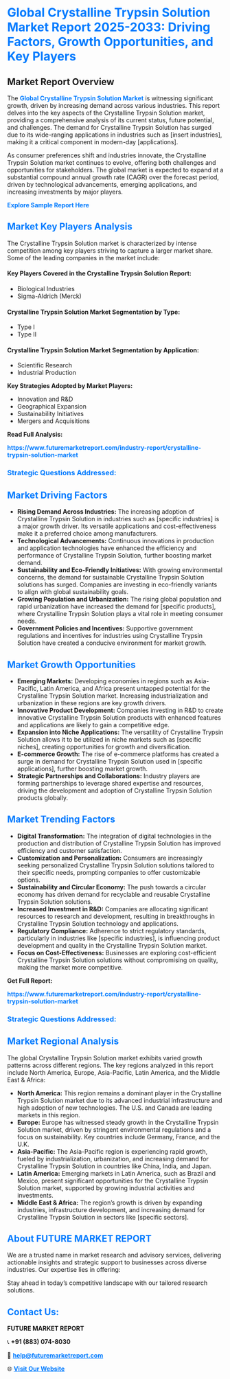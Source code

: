 <h1 style="color: #007BFF;">Global Crystalline Trypsin Solution Market Report 2025-2033: Driving Factors, Growth Opportunities, and Key Players</h1>

<section id="overview">
<h2>Market Report Overview</h2>
<p>The <a href="https://www.futuremarketreport.com/industry-report/crystalline-trypsin-solution-market" style="color: #007BFF; text-decoration: none;"><strong>Global Crystalline Trypsin Solution Market</strong></a> is witnessing significant growth, driven by increasing demand across various industries. This report delves into the key aspects of the Crystalline Trypsin Solution market, providing a comprehensive analysis of its current status, future potential, and challenges. The demand for Crystalline Trypsin Solution has surged due to its wide-ranging applications in industries such as [insert industries], making it a critical component in modern-day [applications].</p>
<p>As consumer preferences shift and industries innovate, the Crystalline Trypsin Solution market continues to evolve, offering both challenges and opportunities for stakeholders. The global market is expected to expand at a substantial compound annual growth rate (CAGR) over the forecast period, driven by technological advancements, emerging applications, and increasing investments by major players.</p>
</section>

<section id="overview">
<p><a href="https://www.futuremarketreport.com/request-sample/reportId=90546" style="color: #007BFF; text-decoration: none;"><strong>Explore Sample Report Here</strong></a></p>
</section>

<section id="key-players">
<h2 style="color: #007BFF;">Market Key Players Analysis</h2>
<p>The Crystalline Trypsin Solution market is characterized by intense competition among key players striving to capture a larger market share. Some of the leading companies in the market include:</p>
<h4>Key Players Covered in the Crystalline Trypsin Solution Report:</h4>
<ul><li>Biological Industries</li><li>Sigma-Aldrich (Merck)</li></ul>
<h4>Crystalline Trypsin Solution Market Segmentation by Type:</h4>
<ul><li>Type I</li><li>Type II</li></ul>

<h4>Crystalline Trypsin Solution Market Segmentation by Application:</h4>
<ul><li>Scientific Research</li><li>Industrial Production</li></ul>
<p><strong>Key Strategies Adopted by Market Players:</strong></p>
<ul>
<li>Innovation and R&D</li>
<li>Geographical Expansion</li>
<li>Sustainability Initiatives</li>
<li>Mergers and Acquisitions</li>
</ul>
</section>

<section>
<p><strong>Read Full Analysis: </strong></p><a href="https://www.futuremarketreport.com/industry-report/crystalline-trypsin-solution-market" style="color: #007BFF; text-decoration: none;"><strong>https://www.futuremarketreport.com/industry-report/crystalline-trypsin-solution-market</strong></a>
<h3 style="color: #007BFF;">Strategic Questions Addressed:</h3>
</section>

<section id="driving-factors">
<h2 style="color: #007BFF;">Market Driving Factors</h2>
<ul>
<li><strong>Rising Demand Across Industries:</strong> The increasing adoption of Crystalline Trypsin Solution in industries such as [specific industries] is a major growth driver. Its versatile applications and cost-effectiveness make it a preferred choice among manufacturers.</li>
<li><strong>Technological Advancements:</strong> Continuous innovations in production and application technologies have enhanced the efficiency and performance of Crystalline Trypsin Solution, further boosting market demand.</li>
<li><strong>Sustainability and Eco-Friendly Initiatives:</strong> With growing environmental concerns, the demand for sustainable Crystalline Trypsin Solution solutions has surged. Companies are investing in eco-friendly variants to align with global sustainability goals.</li>
<li><strong>Growing Population and Urbanization:</strong> The rising global population and rapid urbanization have increased the demand for [specific products], where Crystalline Trypsin Solution plays a vital role in meeting consumer needs.</li>
<li><strong>Government Policies and Incentives:</strong> Supportive government regulations and incentives for industries using Crystalline Trypsin Solution have created a conducive environment for market growth.</li>
</ul>
</section>

<section id="growth-opportunities">
<h2 style="color: #007BFF;">Market Growth Opportunities</h2>
<ul>
<li><strong>Emerging Markets:</strong> Developing economies in regions such as Asia-Pacific, Latin America, and Africa present untapped potential for the Crystalline Trypsin Solution market. Increasing industrialization and urbanization in these regions are key growth drivers.</li>
<li><strong>Innovative Product Development:</strong> Companies investing in R&D to create innovative Crystalline Trypsin Solution products with enhanced features and applications are likely to gain a competitive edge.</li>
<li><strong>Expansion into Niche Applications:</strong> The versatility of Crystalline Trypsin Solution allows it to be utilized in niche markets such as [specific niches], creating opportunities for growth and diversification.</li>
<li><strong>E-commerce Growth:</strong> The rise of e-commerce platforms has created a surge in demand for Crystalline Trypsin Solution used in [specific applications], further boosting market growth.</li>
<li><strong>Strategic Partnerships and Collaborations:</strong> Industry players are forming partnerships to leverage shared expertise and resources, driving the development and adoption of Crystalline Trypsin Solution products globally.</li>
</ul>
</section>

<section id="trending-factors">
<h2 style="color: #007BFF;">Market Trending Factors</h2>
<ul>
<li><strong>Digital Transformation:</strong> The integration of digital technologies in the production and distribution of Crystalline Trypsin Solution has improved efficiency and customer satisfaction.</li>
<li><strong>Customization and Personalization:</strong> Consumers are increasingly seeking personalized Crystalline Trypsin Solution solutions tailored to their specific needs, prompting companies to offer customizable options.</li>
<li><strong>Sustainability and Circular Economy:</strong> The push towards a circular economy has driven demand for recyclable and reusable Crystalline Trypsin Solution solutions.</li>
<li><strong>Increased Investment in R&D:</strong> Companies are allocating significant resources to research and development, resulting in breakthroughs in Crystalline Trypsin Solution technology and applications.</li>
<li><strong>Regulatory Compliance:</strong> Adherence to strict regulatory standards, particularly in industries like [specific industries], is influencing product development and quality in the Crystalline Trypsin Solution market.</li>
<li><strong>Focus on Cost-Effectiveness:</strong> Businesses are exploring cost-efficient Crystalline Trypsin Solution solutions without compromising on quality, making the market more competitive.</li>
</ul>
</section>

<section>
<p><strong>Get Full Report: </strong></p><a href="https://www.futuremarketreport.com/industry-report/crystalline-trypsin-solution-market" style="color: #007BFF; text-decoration: none;"><strong>https://www.futuremarketreport.com/industry-report/crystalline-trypsin-solution-market</strong></a>
<h3 style="color: #007BFF;">Strategic Questions Addressed:</h3>
</section>


<section id="regional-analysis">
<h2 style="color: #007BFF;">Market Regional Analysis</h2>
<p>The global Crystalline Trypsin Solution market exhibits varied growth patterns across different regions. The key regions analyzed in this report include North America, Europe, Asia-Pacific, Latin America, and the Middle East & Africa:</p>
<ul>
<li><strong>North America:</strong> This region remains a dominant player in the Crystalline Trypsin Solution market due to its advanced industrial infrastructure and high adoption of new technologies. The U.S. and Canada are leading markets in this region.</li>
<li><strong>Europe:</strong> Europe has witnessed steady growth in the Crystalline Trypsin Solution market, driven by stringent environmental regulations and a focus on sustainability. Key countries include Germany, France, and the U.K.</li>
<li><strong>Asia-Pacific:</strong> The Asia-Pacific region is experiencing rapid growth, fueled by industrialization, urbanization, and increasing demand for Crystalline Trypsin Solution in countries like China, India, and Japan.</li>
<li><strong>Latin America:</strong> Emerging markets in Latin America, such as Brazil and Mexico, present significant opportunities for the Crystalline Trypsin Solution market, supported by growing industrial activities and investments.</li>
<li><strong>Middle East & Africa:</strong> The region’s growth is driven by expanding industries, infrastructure development, and increasing demand for Crystalline Trypsin Solution in sectors like [specific sectors].</li>
</ul>
</section>

<footer>
<h2 style="color: #007BFF;">About FUTURE MARKET REPORT</h2>
<p>We are a trusted name in market research and advisory services, delivering actionable insights and strategic support to businesses across diverse industries. Our expertise lies in offering:</p>

<p>Stay ahead in today’s competitive landscape with our tailored research solutions.</p>

<h2 style="color: #007BFF;">Contact Us:</h2>
<p><strong>FUTURE MARKET REPORT</strong></p>
<p>📞 <strong>+91 (883) 074-8030</strong></p>
<p>📧 <strong><a href="mailto:help@futuremarketreport.com" style="color: #007BFF;">help@futuremarketreport.com</a></strong></p>
<p>🌐 <strong><a href="https://www.futuremarketreport.com/" style="color: #007BFF;">Visit Our Website</a></strong></p>
</footer>